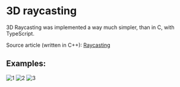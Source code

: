# 3D raycasting

3D Raycasting was implemented a way much simpler, than in C, with TypeScript.

Source article (written in C++): [Raycasting](https://lodev.org/cgtutor/raycasting.html)

## Examples:

![1](https://imgpx.com/9AHu0ffSJbd7.png)
![2](https://imgpx.com/qT7s1v73yM3u.png)
![3](https://imgpx.com/J7rznWYN9W6A.png)
